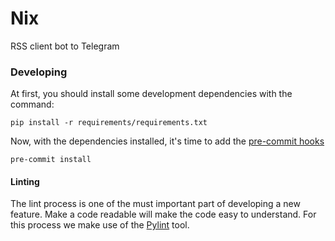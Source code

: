 # Nix
RSS client bot to Telegram

### Developing

At first, you should install some development dependencies with the command:

`pip install -r requirements/requirements.txt`

Now, with the dependencies installed, it's time to add the [pre-commit hooks](https://github.com/pre-commit/pre-commit-hooks)

`pre-commit install`

#### Linting

The lint process is one of the must important part of developing a new feature. Make a code readable will make the code easy to understand.
For this process we make use of the [Pylint](https://pylint.pycqa.org/en/latest/index.html) tool.
